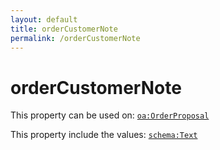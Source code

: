 ```yaml
---
layout: default
title: orderCustomerNote
permalink: /orderCustomerNote
---
```


# orderCustomerNote


This property can be used on: [`oa:OrderProposal`](https://openactive.io/OrderProposal)

This property include the values: [`schema:Text`](https://schema.org/Text)
